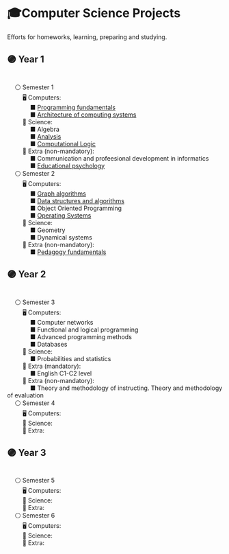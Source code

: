 # 🎓Computer Science Projects
Efforts for homeworks, learning, preparing and studying.
##  🟣 Year 1
<br/>  &emsp; ⚪ Semester 1
<br/> &emsp; &emsp; 🖥️ Computers:
<br/> &emsp; &emsp; &emsp;  ■ [Programming fundamentals](https://github.com/bloo404/University-Projects/tree/main/Semester%201/Programming%20fundamentals)
<br/>  &emsp; &emsp; &emsp; ■ [Architecture of computing systems](https://github.com/bloo404/University-Projects/tree/main/Semester%201/Architecture%20of%20computing%20systems)
<br/> &emsp; &emsp; 🧠 Science:
<br/>  &emsp; &emsp; &emsp; ■ Algebra
<br/>  &emsp; &emsp; &emsp; ■ [Analysis](https://github.com/bloo404/University-Projects/tree/main/Semester%201/Analysis)
<br/>  &emsp; &emsp; &emsp; ■ [Computational Logic](https://github.com/bloo404/University-Projects/tree/main/Semester%201/Computational%20logic)
<br/> &emsp; &emsp; 🎡 Extra (non-mandatory):
<br/>  &emsp; &emsp; &emsp; ■ Communication and profeesional development in informatics
<br/>  &emsp; &emsp; &emsp; ■ [Educational psychology](https://github.com/bloo404/University-Projects/tree/main/Semester%201/Educational%20psychology)
<br/>  &emsp; ⚪ Semester 2
<br/> &emsp; &emsp; 🖥️ Computers:
<br/>  &emsp; &emsp; &emsp; ■ [Graph algorithms](https://github.com/bloo404/University-Projects/tree/main/Semester%202/Graph%20algorithms)
<br/>  &emsp; &emsp; &emsp; ■ [Data structures and algorithms](https://github.com/bloo404/University-Projects/tree/main/Semester%202/Data%20structures%20and%20algorithms)
<br/>  &emsp; &emsp; &emsp; ■ Object Oriented Programming
<br/>  &emsp; &emsp; &emsp; ■ [Operating Systems](https://github.com/bloo404/University-Projects/tree/main/Semester%202/Operating%20Systems)
<br/> &emsp; &emsp; 🧠 Science:
<br/>  &emsp; &emsp; &emsp; ■ Geometry
<br/>  &emsp; &emsp; &emsp; ■ Dynamical systems
<br/> &emsp; &emsp; 🎡 Extra (non-mandatory):
<br/>  &emsp; &emsp; &emsp; ■ [Pedagogy fundamentals](https://github.com/bloo404/University-Projects/tree/main/Semester%202/Pedagogy%20fundamentals)
## 🟣 Year 2
<br/>  &emsp; ⚪ Semester 3
<br/> &emsp; &emsp; 🖥️ Computers:
<br/>  &emsp; &emsp; &emsp; ■ Computer networks
<br/>  &emsp; &emsp; &emsp; ■ Functional and logical programming
<br/>  &emsp; &emsp; &emsp; ■ Advanced programming methods
<br/>  &emsp; &emsp; &emsp; ■ Databases
<br/> &emsp; &emsp; 🧠 Science:
<br/>  &emsp; &emsp; &emsp; ■ Probabilities and statistics
<br/> &emsp; &emsp; 🎡 Extra (mandatory):
<br/>  &emsp; &emsp; &emsp; ■ English C1-C2 level
<br/> &emsp; &emsp; 🎡 Extra (non-mandatory):
<br/> &emsp; &emsp; &emsp; ■ Theory and methodology of instructing. Theory and methodology of evaluation
<br/>  &emsp; ⚪ Semester 4
<br/> &emsp; &emsp; 🖥️ Computers:
<br/> &emsp; &emsp; 🧠 Science:
<br/> &emsp; &emsp; 🎡 Extra:
## 🟣 Year 3
<br/>  &emsp; ⚪ Semester 5
<br/> &emsp; &emsp; 🖥️ Computers:
<br/> &emsp; &emsp; 🧠 Science:
<br/> &emsp; &emsp; 🎡 Extra:
<br/>  &emsp; ⚪ Semester 6
<br/> &emsp; &emsp; 🖥️ Computers:
<br/> &emsp; &emsp; 🧠 Science:
<br/> &emsp; &emsp; 🎡 Extra:
